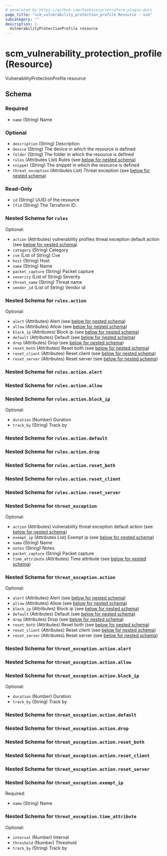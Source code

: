 ```yaml
---
# generated by https://github.com/hashicorp/terraform-plugin-docs
page_title: "scm_vulnerability_protection_profile Resource - scm"
subcategory: ""
description: |-
  VulnerabilityProtectionProfile resource
---
```


# scm_vulnerability_protection_profile (Resource)

VulnerabilityProtectionProfile resource



<!-- schema generated by tfplugindocs -->
## Schema

### Required

- `name` (String) Name

### Optional

- `description` (String) Description
- `device` (String) The device in which the resource is defined
- `folder` (String) The folder in which the resource is defined
- `rules` (Attributes List) Rules (see [below for nested schema](#nestedatt--rules))
- `snippet` (String) The snippet in which the resource is defined
- `threat_exception` (Attributes List) Threat exception (see [below for nested schema](#nestedatt--threat_exception))

### Read-Only

- `id` (String) UUID of the resource
- `tfid` (String) The Terraform ID.

<a id="nestedatt--rules"></a>
### Nested Schema for `rules`

Optional:

- `action` (Attributes) vulnerability profiles threat exception default action (see [below for nested schema](#nestedatt--rules--action))
- `category` (String) Category
- `cve` (List of String) Cve
- `host` (String) Host
- `name` (String) Name
- `packet_capture` (String) Packet capture
- `severity` (List of String) Severity
- `threat_name` (String) Threat name
- `vendor_id` (List of String) Vendor id

<a id="nestedatt--rules--action"></a>
### Nested Schema for `rules.action`

Optional:

- `alert` (Attributes) Alert (see [below for nested schema](#nestedatt--rules--action--alert))
- `allow` (Attributes) Allow (see [below for nested schema](#nestedatt--rules--action--allow))
- `block_ip` (Attributes) Block ip (see [below for nested schema](#nestedatt--rules--action--block_ip))
- `default` (Attributes) Default (see [below for nested schema](#nestedatt--rules--action--default))
- `drop` (Attributes) Drop (see [below for nested schema](#nestedatt--rules--action--drop))
- `reset_both` (Attributes) Reset both (see [below for nested schema](#nestedatt--rules--action--reset_both))
- `reset_client` (Attributes) Reset client (see [below for nested schema](#nestedatt--rules--action--reset_client))
- `reset_server` (Attributes) Reset server (see [below for nested schema](#nestedatt--rules--action--reset_server))

<a id="nestedatt--rules--action--alert"></a>
### Nested Schema for `rules.action.alert`


<a id="nestedatt--rules--action--allow"></a>
### Nested Schema for `rules.action.allow`


<a id="nestedatt--rules--action--block_ip"></a>
### Nested Schema for `rules.action.block_ip`

Optional:

- `duration` (Number) Duration
- `track_by` (String) Track by


<a id="nestedatt--rules--action--default"></a>
### Nested Schema for `rules.action.default`


<a id="nestedatt--rules--action--drop"></a>
### Nested Schema for `rules.action.drop`


<a id="nestedatt--rules--action--reset_both"></a>
### Nested Schema for `rules.action.reset_both`


<a id="nestedatt--rules--action--reset_client"></a>
### Nested Schema for `rules.action.reset_client`


<a id="nestedatt--rules--action--reset_server"></a>
### Nested Schema for `rules.action.reset_server`




<a id="nestedatt--threat_exception"></a>
### Nested Schema for `threat_exception`

Optional:

- `action` (Attributes) vulnerability threat exception default action (see [below for nested schema](#nestedatt--threat_exception--action))
- `exempt_ip` (Attributes List) Exempt ip (see [below for nested schema](#nestedatt--threat_exception--exempt_ip))
- `name` (String) Name
- `notes` (String) Notes
- `packet_capture` (String) Packet capture
- `time_attribute` (Attributes) Time attribute (see [below for nested schema](#nestedatt--threat_exception--time_attribute))

<a id="nestedatt--threat_exception--action"></a>
### Nested Schema for `threat_exception.action`

Optional:

- `alert` (Attributes) Alert (see [below for nested schema](#nestedatt--threat_exception--action--alert))
- `allow` (Attributes) Allow (see [below for nested schema](#nestedatt--threat_exception--action--allow))
- `block_ip` (Attributes) Block ip (see [below for nested schema](#nestedatt--threat_exception--action--block_ip))
- `default` (Attributes) Default (see [below for nested schema](#nestedatt--threat_exception--action--default))
- `drop` (Attributes) Drop (see [below for nested schema](#nestedatt--threat_exception--action--drop))
- `reset_both` (Attributes) Reset both (see [below for nested schema](#nestedatt--threat_exception--action--reset_both))
- `reset_client` (Attributes) Reset client (see [below for nested schema](#nestedatt--threat_exception--action--reset_client))
- `reset_server` (Attributes) Reset server (see [below for nested schema](#nestedatt--threat_exception--action--reset_server))

<a id="nestedatt--threat_exception--action--alert"></a>
### Nested Schema for `threat_exception.action.alert`


<a id="nestedatt--threat_exception--action--allow"></a>
### Nested Schema for `threat_exception.action.allow`


<a id="nestedatt--threat_exception--action--block_ip"></a>
### Nested Schema for `threat_exception.action.block_ip`

Optional:

- `duration` (Number) Duration
- `track_by` (String) Track by


<a id="nestedatt--threat_exception--action--default"></a>
### Nested Schema for `threat_exception.action.default`


<a id="nestedatt--threat_exception--action--drop"></a>
### Nested Schema for `threat_exception.action.drop`


<a id="nestedatt--threat_exception--action--reset_both"></a>
### Nested Schema for `threat_exception.action.reset_both`


<a id="nestedatt--threat_exception--action--reset_client"></a>
### Nested Schema for `threat_exception.action.reset_client`


<a id="nestedatt--threat_exception--action--reset_server"></a>
### Nested Schema for `threat_exception.action.reset_server`



<a id="nestedatt--threat_exception--exempt_ip"></a>
### Nested Schema for `threat_exception.exempt_ip`

Required:

- `name` (String) Name


<a id="nestedatt--threat_exception--time_attribute"></a>
### Nested Schema for `threat_exception.time_attribute`

Optional:

- `interval` (Number) Interval
- `threshold` (Number) Threshold
- `track_by` (String) Track by
